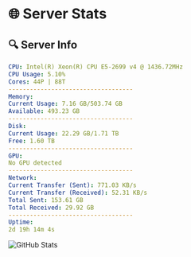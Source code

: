 # 🌐 Server Stats
## 🔍 Server Info
```yaml
CPU: Intel(R) Xeon(R) CPU E5-2699 v4 @ 1436.72MHz
CPU Usage: 5.10%
Cores: 44P | 88T
-----------------------------------
Memory:
Current Usage: 7.16 GB/503.74 GB
Available: 493.23 GB
-----------------------------------
Disk:
Current Usage: 22.29 GB/1.71 TB
Free: 1.60 TB
-----------------------------------
GPU:
No GPU detected
-----------------------------------
Network:
Current Transfer (Sent): 771.03 KB/s
Current Transfer (Received): 52.31 KB/s
Total Sent: 153.61 GB
Total Received: 29.92 GB
-----------------------------------
Uptime:
2d 19h 14m 4s
```
![GitHub Stats](https://img.shields.io/badge/Updated-2025-04-22_12:22:52-blue)